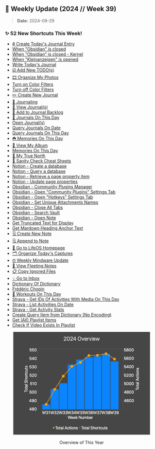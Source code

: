 ## 🎉 Weekly Update (2024 // Week 39)

> **Date:** 2024-09-29  

### ✨ 52 New Shortcuts This Week!

+ [# Create Today's Journal Entry](./All%20Shortcuts/Automation%20-%20Daily/%23%20Create%20Today's%20Journal%20Entry)
+ [When "Obsidian" is closed](./All%20Shortcuts/Automation%20Modules/When%20%22Obsidian%22%20is%20closed)
+ [When "Obsidian" is closed - Kernel](./All%20Shortcuts/Automation%20Modules/When%20%22Obsidian%22%20is%20closed%20-%20Kernel)
+ [When "Kleinanzeigen" is opened](./All%20Shortcuts/Automation%20Modules/When%20%22Kleinanzeigen%22%20is%20opened)
+ [Write Today's Journal](./All%20Shortcuts/End%20the%20Day%20Right/Write%20Today's%20Journal)
+ [☑️ Add New TODO(s)](./All%20Shortcuts/Get%20Things%20Done/%E2%98%91%EF%B8%8F%20Add%20New%20TODO(s))
+ [🎞️ Organize My Photos](./All%20Shortcuts/Get%20Things%20Done/%F0%9F%8E%9E%EF%B8%8F%20Organize%20My%20Photos)
+ [Turn on Color Filters](./All%20Shortcuts/iPhone%20Settings/Turn%20on%20Color%20Filters)
+ [Turn off Color Filters](./All%20Shortcuts/iPhone%20Settings/Turn%20off%20Color%20Filters)
+ [✏️ Create New Journal](./All%20Shortcuts/Journaling/%E2%9C%8F%EF%B8%8F%20Create%20New%20Journal)
+ [📝 Journaling](./All%20Shortcuts/Journaling/%F0%9F%93%9D%20Journaling)
+ [📔 View Journal(s)](./All%20Shortcuts/Journaling/%F0%9F%93%94%20View%20Journal(s))
+ [🧸 Add to Journal Backlog](./All%20Shortcuts/Journaling/%F0%9F%A7%B8%20Add%20to%20Journal%20Backlog)
+ [🍄 Journals On This Day](./All%20Shortcuts/Journaling/%F0%9F%8D%84%20Journals%20On%20This%20Day)
+ [Open Journal(s)](./All%20Shortcuts/Journaling/Open%20Journal(s))
+ [Query Journals On Date](./All%20Shortcuts/Journaling/Query%20Journals%20On%20Date)
+ [Query Journals On This Day](./All%20Shortcuts/Journaling/Query%20Journals%20On%20This%20Day)
+ [☘️ Memories On This Day](./All%20Shortcuts/LifeOS%20Toolkits/%E2%98%98%EF%B8%8F%20Memories%20On%20This%20Day)
+ [🐝 View My Album](./All%20Shortcuts/LifeOS%20Toolkits/%F0%9F%90%9D%20View%20My%20Album)
+ [Memories On This Day](./All%20Shortcuts/LifeOS%20Toolkits/Memories%20On%20This%20Day)
+ [🧭 My True North](./All%20Shortcuts/Motivate%20Me/%F0%9F%A7%AD%20My%20True%20North)
+ [👀 Sanity Check Cheat Sheets](./All%20Shortcuts/My%20AReminders%20Automation/%F0%9F%91%80%20Sanity%20Check%20Cheat%20Sheets)
+ [Notion - Create a database](./All%20Shortcuts/Notion%20API/Notion%20-%20Create%20a%20database)
+ [Notion - Query a database](./All%20Shortcuts/Notion%20API/Notion%20-%20Query%20a%20database)
+ [Notion - Retrieve a page property item](./All%20Shortcuts/Notion%20API/Notion%20-%20Retrieve%20a%20page%20property%20item)
+ [Notion - Update page properties](./All%20Shortcuts/Notion%20API/Notion%20-%20Update%20page%20properties)
+ [Obsidian - Community Plugins Manager](./All%20Shortcuts/Obsidian%20Misc./Obsidian%20-%20Community%20Plugins%20Manager)
+ [Obsidian - Open "Community Plugins" Settings Tab](./All%20Shortcuts/Obsidian%20Misc./Obsidian%20-%20Open%20%22Community%20Plugins%22%20Settings%20Tab)
+ [Obsidian - Open "Hotkeys" Settings Tab](./All%20Shortcuts/Obsidian%20Misc./Obsidian%20-%20Open%20%22Hotkeys%22%20Settings%20Tab)
+ [Obsidian - Set Unique Attachments Names](./All%20Shortcuts/Obsidian%20Misc./Obsidian%20-%20Set%20Unique%20Attachments%20Names)
+ [Obsidian - Close All Tabs](./All%20Shortcuts/Obsidian%20Misc./Obsidian%20-%20Close%20All%20Tabs)
+ [Obsidian - Search Vault](./All%20Shortcuts/Obsidian%20URI/Obsidian%20-%20Search%20Vault)
+ [Obsidian - Open Note](./All%20Shortcuts/Obsidian%20URI/Obsidian%20-%20Open%20Note)
+ [Get Truncated Text for Display](./All%20Shortcuts/RegEx/Get%20Truncated%20Text%20for%20Display)
+ [Get Mardown Heading Anchor Text](./All%20Shortcuts/RegEx/Get%20Mardown%20Heading%20Anchor%20Text)
+ [🗒️ Create New Note](./All%20Shortcuts/Second%20Brain/%F0%9F%97%92%EF%B8%8F%20Create%20New%20Note)
+ [🗒️ Append to Note](./All%20Shortcuts/Second%20Brain/%F0%9F%97%92%EF%B8%8F%20Append%20to%20Note)
+ [🏡 Go to LifeOS Homepage](./All%20Shortcuts/Second%20Brain/%F0%9F%8F%A1%20Go%20to%20LifeOS%20Homepage)
+ [🗂️ Organize Today's Captures](./All%20Shortcuts/Second%20Brain/%F0%9F%97%82%EF%B8%8F%20Organize%20Today's%20Captures)
+ [🤓 Weekly Mindware Update](./All%20Shortcuts/Second%20Brain/%F0%9F%A4%93%20Weekly%20Mindware%20Update)
+ [🌱 View Fleeting Notes](./All%20Shortcuts/Second%20Brain/%F0%9F%8C%B1%20View%20Fleeting%20Notes)
+ [📋 Copy Ignored Files](./All%20Shortcuts/Second%20Brain/%F0%9F%93%8B%20Copy%20Ignored%20Files)
+ [💡 Go to Inbox](./All%20Shortcuts/Second%20Brain/%F0%9F%92%A1%20Go%20to%20Inbox)
+ [Dictionary Of Dictionary](./All%20Shortcuts/Shortcuts%20Tutorials/Dictionary%20Of%20Dictionary)
+ [Frédéric Chopin](./All%20Shortcuts/Spotify%20-%20Classic%20Musicians/Fr%C3%A9d%C3%A9ric%20Chopin)
+ [🔭 Workouts On This Day](./All%20Shortcuts/Strava%20API/%F0%9F%94%AD%20Workouts%20On%20This%20Day)
+ [Strava - Get IDs Of Activities With Media On This Day](./All%20Shortcuts/Strava%20API/Strava%20-%20Get%20IDs%20Of%20Activities%20With%20Media%20On%20This%20Day)
+ [Strava - List Activities On Date](./All%20Shortcuts/Strava%20API/Strava%20-%20List%20Activities%20On%20Date)
+ [Strava - Get Activity Stats](./All%20Shortcuts/Strava%20API/Strava%20-%20Get%20Activity%20Stats)
+ [Create Query Item from Dictionary (No Encoding)](./All%20Shortcuts/Utility%20Helper%20Functions/Create%20Query%20Item%20from%20Dictionary%20(No%20Encoding))
+ [Get (All) Playlist Items](./All%20Shortcuts/YouTube%20API/Get%20(All)%20Playlist%20Items)
+ [Check If Video Exists In Playlist](./All%20Shortcuts/YouTube%20API/Check%20If%20Video%20Exists%20In%20Playlist)

<p align="center">
    <a href="https://chartyios.app">
        <kbd>
            <img src="./stats-chart.png" alt="stats-chart" width="450" title="This chart is generated by Charty, an utility app to create charts from Shortcuts. :-)"/>
        </kbd>
    </a>
    <p align="center">Overview of This Year</p>
</p>

